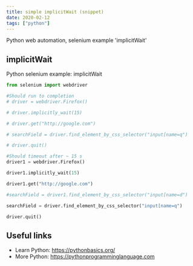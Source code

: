 ```yaml
---
title: simple implicitWait (snippet)
date: 2020-02-12
tags: ["python"]
---
```

Python web automation, selenium example 'implicitWait'


## implicitWait

Python selenium example: implicitWait

```python
from selenium import webdriver

#Should run to completion
# driver = webdriver.Firefox()

# driver.implicitly_wait(15)

# driver.get("http://google.com")

# searchField = driver.find_element_by_css_selector("input[name=q")

# driver.quit()

#Should timeout after ~ 15 s
driver1 = webdriver.Firefox()

driver1.implicitly_wait(15)

driver1.get("http://google.com")

#searchField = driver1.find_element_by_css_selector("input[name=d")

searchField = driver.find_element_by_css_selector("input[name=q")

driver.quit()

```

## Useful links

- Learn Python: https://pythonbasics.org/
- More Python: https://pythonprogramminglanguage.com

